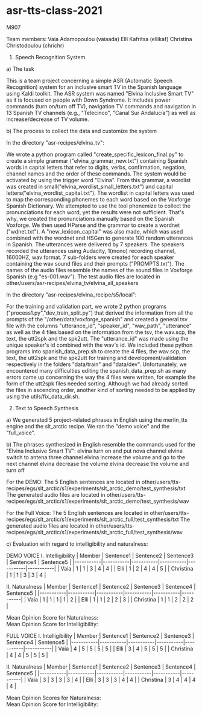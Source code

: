 # asr-tts-class-2021
M907

Team members:
Vaia Adamopoulou (vaiaada)
Elli Kafritsa (ellikaf)
Christina Christodoulou (chrichr)

1. Speech Recognition System

a) The task

This is a team project concerning a simple ASR (Automatic Speech Recognition) system for an inclusive smart TV in the Spanish language using Kaldi toolkit. The ASR system was named "Elvina Inclusive Smart TV" as it is focused on people with Down Syndrome.  It includes power commands (turn on/turn off TV), navigation TV commands and navigation in 13 Spanish TV channels (e.g., "Telecinco", "Canal Sur Andalucía") as well as increase/decrease of TV volume. 

b) The process to collect the data and customize the system

In the directory "asr-recipes/elvina_tv":

We wrote a python program called "create_specific_lexicon_final.py" to create a simple grammar ("elvina_grammar_new.txt") containing Spanish words in capital letters that refer to digits, verbs, confirmation, negation, channel names and the order of these commands. The system would be activated by using the trigger word "Elvina". From this grammar, a wordlist was created in small("elvina_wordlist_small_letters.txt") and capital letters("elvina_wordlist_capital.txt"). The wordlist in capital letters was used to map the corresponding phonemes to each word based on the Voxforge Spanish Dictionary. We attempted to use the tool phonemize to collect the pronunciations for each word, yet the results were not sufficient. That's why, we created the pronunciations manually based on the Spanish Voxforge. We then used HParse and the grammar to create a wordnet ("wdnet.txt"). A "new_lexicon_capital" was also made, which was used combined with the wordnet and HSGen to generate 100 random utterances in Spanish. The utterances were delivered by 7 speakers. The speakers recorded the utterances using Audacity, 1(mono) recording channel, 16000HZ, wav format. 7 sub-folders were created for each speaker containing the wav sound files and their prompts ("PROMPTS.txt"). The names of the audio files resemble the names of the sound files in Voxforge Spanish (e.g "es-001.wav"). The test audio files are located in other/users/asr-recipes/elvina_tv/elvina_all_speakers

In the directory "asr-recipes/elvina_recipe/s5/local":

For the training and validation part, we wrote 2 python programs ("process1.py","dev_train_split.py") that derived the information from all the prompts of the "/other/data/voxforge_spanish" and created a general tsv file with the columns "utterance_id", "speaker_id", "wav_path", "utterance" as well as the 4 files based on the information from the tsv, the wav.scp, the text, the utt2spk and the spk2utt. The "utterance_id" was made using the unique speaker's id combined with the wav's id. We included these python programs into spanish_data_prep.sh to create the 4 files, the wav.scp, the text, the utt2spk and the spk2utt for training and development/validation respectively in the folders "data/train" and "data/dev". Unfortunately, we encountered many difficulties editing the spanish_data_prep.sh as many errors came up concerning the way the 4 files were written, for example the form of the utt2spk files needed sorting. Although we had already sorted the files in ascending order, another kind of sorting needed to be applied by using the utils/fix_data_dir.sh. 

2) Text to Speech Synthesis

a) We generated 5 project-related phrases in English using the merlin_tts engine and the slt_arctic recipe. We ran the "demo voice" and the "full_voice". 

b) The phrases synthesized in English resemble the commands used for the "Elvina Inclusive Smart TV":
elvina turn on and put nova channel
elvina switch to antena three channel
elvina increase the volume and go to the next channel
elvina decrease the volume
elvina decrease the volume and turn off

For the DEMO:
The 5 English sentences are located in other/users/tts-recipes/egs/slt_arctic/s1/experiments/slt_arctic_demo/test_synthesis/txt
The generated audio files are located in other/users/tts-recipes/egs/slt_arctic/s1/experiments/slt_arctic_demo/test_synthesis/wav 

For the Full Voice:
The 5 English sentences are located in other/users/tts-recipes/egs/slt_arctic/s1/experiments/slt_arctic_full/test_synthesis/txt
The generated audio files are located in other/users/tts-recipes/egs/slt_arctic/s1/experiments/slt_arctic_full/test_synthesis/wav 

c) Evaluation with regard to intelligibility and naturalness:

DEMO VOICE
I. Intelligibility
| Member    | Sentence1 | Sentence2 | Sentence3 | Sentence4 | Sentence5 |
|-----------|-----------|-----------|-----------|-----------|-----------|
| Vaia      | 1         | 1         | 3         | 4         | 4         |
| Elli      | 1         | 2         | 4         | 4         | 5         |
| Christina | 1         | 1         | 3         | 3         | 4         |
												
II. Naturalness 
| Member    | Sentence1 | Sentence2 | Sentence3 | Sentence4 | Sentence5 |
|-----------|-----------|-----------|-----------|-----------|-----------|
| Vaia      | 1         | 1         | 1         | 1         | 2         |
| Elli      | 1         | 1         | 2         | 2         | 3         |
| Christina | 1         | 1         | 2         | 2         | 2         |

Mean Opinion Score for Naturalness:            
Mean Opinion Score for Intelligibility:

FULL VOICE
I. Intelligibility
| Member    | Sentence1 | Sentence2 | Sentence3 | Sentence4 | Sentence5 |
|-----------|-----------|-----------|-----------|-----------|-----------|
| Vaia      | 4         | 5         | 5         | 5         | 5         |
| Elli      | 3         | 4         | 5         | 5         | 5         |
| Christina | 4         | 4         | 5         | 5         | 5         |
												
II. Naturalness 
| Member    | Sentence1 | Sentence2 | Sentence3 | Sentence4 | Sentence5 |
|-----------|-----------|-----------|-----------|-----------|-----------|
| Vaia      | 3         | 3         | 3         | 3         | 4         |
| Elli      | 3         | 3         | 3         | 4         | 4         |
| Christina | 3         | 4         | 4         | 4         | 4         |

Mean Opinion Scores for Naturalness:           
Mean Opinion Score for Intelligibility:
